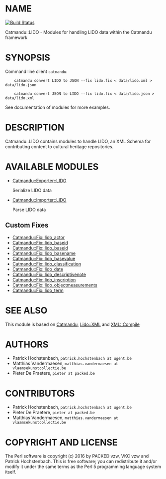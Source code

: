 # NAME
[![Build Status](https://travis-ci.org/librecat/Catmandu-LIDO.svg?branch=master)](https://travis-ci.org/librecat/Catmandu-LIDO)

Catmandu::LIDO - Modules for handling LIDO data within the Catmandu framework

# SYNOPSIS

Command line client `catmandu`:

```
    catmandu convert LIDO to JSON --fix lido.fix < data/lido.xml > data/lido.json
```

```
    catmandu convert JSON to LIDO --fix lido.fix < data/lido.json > data/lido.xml
````

See documentation of modules for more examples.

# DESCRIPTION

Catmandu::LIDO contains modules to handle LIDO, an 
XML Schema for contributing content to cultural heritage repositories.

# AVAILABLE MODULES

- [Catmandu::Exporter::LIDO](https://metacpan.org/pod/Catmandu::Exporter::LIDO)

    Serialize LIDO data

- [Catmandu::Importer::LIDO](https://metacpan.org/pod/Catmandu::Importer::LIDO)

    Parse LIDO data

## Custom Fixes

- [Catmandu::Fix::lido\_actor](https://metacpan.org/pod/Catmandu::Fix::lido_actor)
- [Catmandu::Fix::lido\_baseid](https://metacpan.org/pod/Catmandu::Fix::lido_baseid)
- [Catmandu::Fix::lido\_baseid](https://metacpan.org/pod/Catmandu::Fix::lido_baseid)
- [Catmandu::Fix::lido\_basename](https://metacpan.org/pod/Catmandu::Fix::lido_basename)
- [Catmandu::Fix::lido\_basevalue](https://metacpan.org/pod/Catmandu::Fix::lido_basevalue)
- [Catmandu::Fix::lido\_classification](https://metacpan.org/pod/Catmandu::Fix::lido_classification)
- [Catmandu::Fix::lido\_date](https://metacpan.org/pod/Catmandu::Fix::lido_date)
- [Catmandu::Fix::lido\_descriptivenote](https://metacpan.org/pod/Catmandu::Fix::lido_descriptivenote)
- [Catmandu::Fix::lido\_inscription](https://metacpan.org/pod/Catmandu::Fix::lido_inscription)
- [Catmandu::Fix::lido\_objectmeasurements](https://metacpan.org/pod/Catmandu::Fix::lido_objectmeasurements)
- [Catmandu::Fix::lido\_term](https://metacpan.org/pod/Catmandu::Fix::lido_term)

# SEE ALSO

This module is based on [Catmandu](https://metacpan.org/pod/Catmandu), [Lido::XML](https://metacpan.org/pod/Lido::XML) and [XML::Compile](https://metacpan.org/pod/XML::Compile)

# AUTHORS

- Patrick Hochstenbach, `patrick.hochstenbach at ugent.be`
- Matthias Vandermaesen, `matthias.vandermaesen at vlaamsekunstcollectie.be`
- Pieter De Praetere, `pieter at packed.be`

# CONTRIBUTORS

- Patrick Hochstenbach, `patrick.hochstenbach at ugent.be`
- Pieter De Praetere, `pieter at packed.be`
- Matthias Vandermaesen, `matthias.vandermaesen at vlaamsekunstcollectie.be`

# COPYRIGHT AND LICENSE

The Perl software is copyright (c) 2016 by PACKED vzw, VKC vzw and Patrick Hochstenbach.
This is free software; you can redistribute it and/or modify it under the same terms as the Perl 5 programming language system itself.
